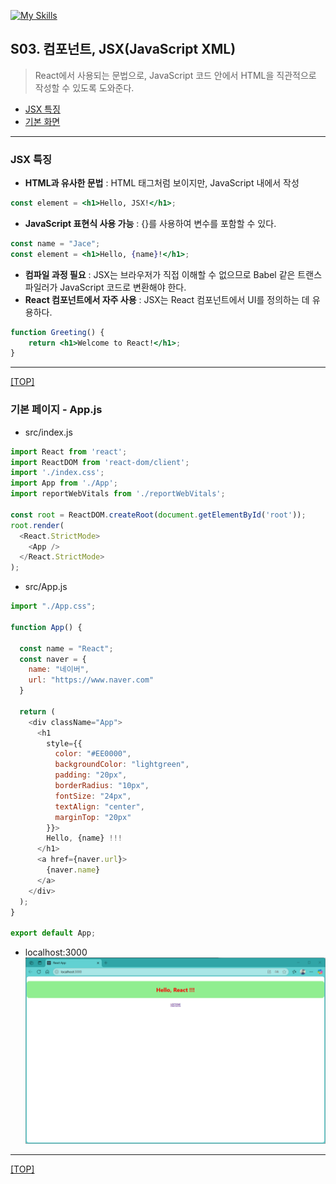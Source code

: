 [![My Skills](https://skillicons.dev/icons?heiht="10"&i=nodejs,vscode,js,react&theme=light)](readme.md)

## S03. 컴포넌트, JSX(JavaScript XML)
> React에서 사용되는 문법으로, JavaScript 코드 안에서 HTML을 직관적으로 작성할 수 있도록 도와준다.

- [JSX 특징](#jsx-특징)
- [기본 화면](#기본-페이지---appjs)

---

### JSX 특징

- **HTML과 유사한 문법** : HTML 태그처럼 보이지만, JavaScript 내에서 작성
```jsx
const element = <h1>Hello, JSX!</h1>;
```
- **JavaScript 표현식 사용 가능** : {}를 사용하여 변수를 포함할 수 있다.
```jsx
const name = "Jace";
const element = <h1>Hello, {name}!</h1>;
```
- **컴파일 과정 필요** : JSX는 브라우저가 직접 이해할 수 없으므로 Babel 같은 트랜스파일러가 JavaScript 코드로 변환해야 한다.
- **React 컴포넌트에서 자주 사용** : JSX는 React 컴포넌트에서 UI를 정의하는 데 유용하다.
```jsx
function Greeting() {
    return <h1>Welcome to React!</h1>;
}
```

---
[[TOP]](#s03-컴포넌트-jsxjavascript-xml)
<br/>

### 기본 페이지 - App.js

- src/index.js
```js
import React from 'react';
import ReactDOM from 'react-dom/client';
import './index.css';
import App from './App';
import reportWebVitals from './reportWebVitals';

const root = ReactDOM.createRoot(document.getElementById('root'));
root.render(
  <React.StrictMode>
    <App />
  </React.StrictMode>
);
```

- src/App.js
```js
import "./App.css";

function App() {

  const name = "React";
  const naver = {
    name: "네이버",
    url: "https://www.naver.com"
  }

  return (
    <div className="App">
      <h1
        style={{
          color: "#EE0000",
          backgroundColor: "lightgreen",
          padding: "20px",
          borderRadius: "10px",
          fontSize: "24px",
          textAlign: "center",
          marginTop: "20px"
        }}>
        Hello, {name} !!!  
      </h1>
      <a href={naver.url}>
        {naver.name}
      </a>
    </div>
  );
}

export default App;
```

- localhost:3000
![화면](./images/s03_react_default.png)


---
[[TOP]](#s03-컴포넌트-jsxjavascript-xml)
<br/>

